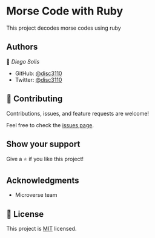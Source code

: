 # Morse Code with Ruby
This project decodes morse codes using ruby


## Authors

👤 *Diego Solis*

- GitHub: [@disc3110](https://github.com/disc3110)
- Twitter: [@disc3110](https://twitter.com/disc3110)

## 🤝 Contributing

Contributions, issues, and feature requests are welcome!

Feel free to check the [issues page](https://github.com/disc3110/Morse-Code-Ruby/issues).

## Show your support

Give a ⭐️ if you like this project!

## Acknowledgments

- Microverse team

## 📝 License

This project is [MIT](./MIT.md) licensed.
